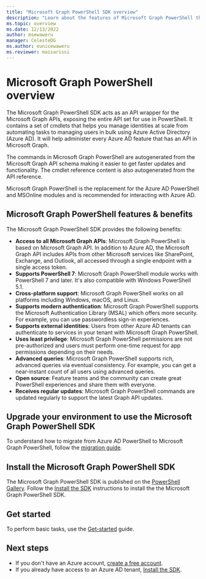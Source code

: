 ```yaml
---
title: "Microsoft Graph PowerShell SDK overview"
description: "Learn about the features of Microsoft Graph PowerShell that can help you derive insights and analytics, and build unique, intelligent apps."
ms.topic: overview
ms.date: 12/13/2022
author: msewaweru
manager: CelesteDG
ms.author: eunicewaweru
ms.reviewer: maisarissi
---
```

# Microsoft Graph PowerShell overview

The Microsoft Graph PowerShell SDK acts as an API wrapper for the Microsoft Graph APIs, exposing the entire API set for use in PowerShell. It contains a set of cmdlets that helps you manage identities at scale from automating tasks to managing users in bulk using Azure Active Directory (Azure AD).
It will help administer every Azure AD feature that has an API in Microsoft Graph.

The commands in Microsoft Graph PowerShell are autogenerated from the Microsoft Graph API schema making it easier to get faster updates and functionality. The cmdlet reference content is also autogenerated from the API reference.

Microsoft Graph PowerShell is the replacement for the Azure AD PowerShell and MSOnline modules and is recommended for interacting with Azure AD.

## Microsoft Graph PowerShell features & benefits

The Microsoft Graph PowerShell SDK provides the following benefits:

- **Access to all Microsoft Graph APIs**: Microsoft Graph PowerShell is based on Microsoft Graph API. In addition to Azure AD, the Microsoft Graph API includes APIs from other Microsoft services like SharePoint, Exchange, and Outlook, all accessed through a single endpoint with a single access token.
- **Supports PowerShell 7**: Microsoft Graph PowerShell module works with PowerShell 7 and later. It's also compatible with Windows PowerShell 5.1.
- **Cross-platform support**: Microsoft Graph PowerShell works on all platforms including Windows, macOS, and Linux.
- **Supports modern authentication**: Microsoft Graph PowerShell supports the Microsoft Authentication Library (MSAL) which offers more security. For example, you can use passwordless sign-in experiences.
- **Supports external identities**: Users from other Azure AD tenants can authenticate to services in your tenant with Microsoft Graph PowerShell.
- **Uses least privilege**: Microsoft Graph PowerShell permissions are not pre-authorized and users must perform one-time request for app permissions depending on their needs.
- **Advanced queries**: Microsoft Graph PowerShell supports rich, advanced queries via eventual consistency. For example, you can get a near-instant count of all users using advanced queries.
- **Open source**: Feature teams and the community can create great PowerShell experiences and share them with everyone.
- **Receives regular updates**: Microsoft Graph PowerShell commands are updated regularly to support the latest Graph API updates.

## Upgrade your environment to use the Microsoft Graph PowerShell SDK

To understand how to migrate from Azure AD PowerShell to Microsoft Graph PowerShell, follow the [migration guide](migration-steps.md).

## Install the Microsoft Graph PowerShell SDK

The Microsoft Graph PowerShell SDK is published on the [PowerShell Gallery](https://www.powershellgallery.com/packages/Microsoft.Graph). Follow the [Install the SDK](/graph/powershell/installation) instructions to install the the Microsoft Graph PowerShell SDK.

## Get started

To perform basic tasks, use the [Get-started](/graph/powershell/get-started) guide.

## Next steps

- If you don't have an Azure account, [create a free account](https://azure.microsoft.com/free).
- If you already have access to an Azure AD tenant, [Install the SDK](/graph/powershell/installation).
